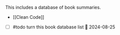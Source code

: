This includes a database of book summaries.

- [[Clean Code]]

- [ ] #todo turn this book database list 📅 2024-08-25 
